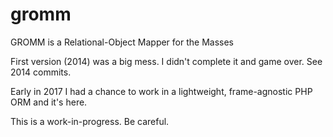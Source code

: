 gromm
=====

GROMM is a Relational-Object Mapper for the Masses

First version (2014) was a big mess. I didn't complete it and game over. See 2014 commits.

Early in 2017 I had a chance to work in a lightweight, frame-agnostic PHP ORM and it's here.

This is a work-in-progress. Be careful.

